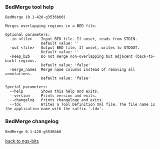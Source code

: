 ### BedMerge tool help
	BedMerge (0.1-420-g3536bb0)
	
	Merges overlapping regions in a BED file.
	
	Optional parameters:
	  -in <file>    Input BED file. If unset, reads from STDIN.
	                Default value: ''
	  -out <file>   Output BED file. If unset, writes to STDOUT.
	                Default value: ''
	  -keep_b2b     Do not merge non-overlapping but adjacent (back-to-back) regions.
	                Default value: 'false'
	  -merge_names  Merge name columns instead of removing all annotations.
	                Default value: 'false'
	
	Special parameters:
	  --help        Shows this help and exits.
	  --version     Prints version and exits.
	  --changelog   Prints changeloge and exits.
	  --tdx         Writes a Tool Definition Xml file. The file name is the application name with the suffix '.tdx'.
	
### BedMerge changelog
	BedMerge 0.1-420-g3536bb0
	
[back to ngs-bits](https://github.com/imgag/ngs-bits)